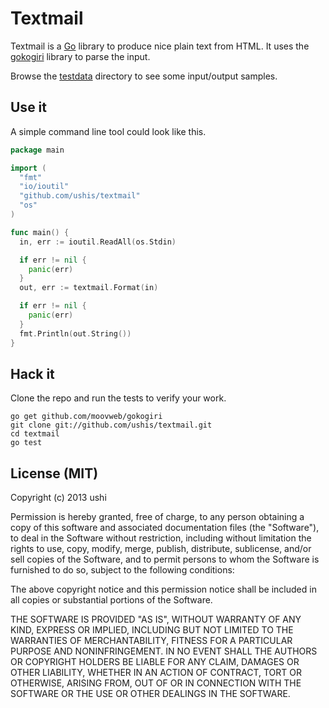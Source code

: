 # Textmail

Textmail is a [Go](http://golang.org/) library to produce nice plain text
from HTML. It uses the [gokogiri](https://github.com/moovweb/gokogiri) library
to parse the input.

Browse the [testdata](testdata) directory to see some input/output samples.

## Use it

A simple command line tool could look like this.

```Go
package main

import (
  "fmt"
  "io/ioutil"
  "github.com/ushis/textmail"
  "os"
)

func main() {
  in, err := ioutil.ReadAll(os.Stdin)

  if err != nil {
    panic(err)
  }
  out, err := textmail.Format(in)

  if err != nil {
    panic(err)
  }
  fmt.Println(out.String())
}
```

## Hack it

Clone the repo and run the tests to verify your work.

```
go get github.com/moovweb/gokogiri
git clone git://github.com/ushis/textmail.git
cd textmail
go test
```

## License (MIT)

Copyright (c) 2013 ushi

Permission is hereby granted, free of charge, to any person obtaining a copy of
this software and associated documentation files (the "Software"), to deal in
the Software without restriction, including without limitation the rights to
use, copy, modify, merge, publish, distribute, sublicense, and/or sell copies
of the Software, and to permit persons to whom the Software is furnished to do
so, subject to the following conditions:

The above copyright notice and this permission notice shall be included in all
copies or substantial portions of the Software.

THE SOFTWARE IS PROVIDED "AS IS", WITHOUT WARRANTY OF ANY KIND, EXPRESS OR
IMPLIED, INCLUDING BUT NOT LIMITED TO THE WARRANTIES OF MERCHANTABILITY,
FITNESS FOR A PARTICULAR PURPOSE AND NONINFRINGEMENT. IN NO EVENT SHALL THE
AUTHORS OR COPYRIGHT HOLDERS BE LIABLE FOR ANY CLAIM, DAMAGES OR OTHER
LIABILITY, WHETHER IN AN ACTION OF CONTRACT, TORT OR OTHERWISE, ARISING FROM,
OUT OF OR IN CONNECTION WITH THE SOFTWARE OR THE USE OR OTHER DEALINGS IN THE
SOFTWARE.
